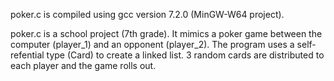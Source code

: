 poker.c is compiled using gcc version 7.2.0 (MinGW-W64 project).

poker.c is a school project (7th grade). It mimics a poker game between the computer (player_1) and an opponent (player_2). The program uses a self-refential type (Card) to create a linked list. 3 random cards are distributed to each player and the game rolls out.
